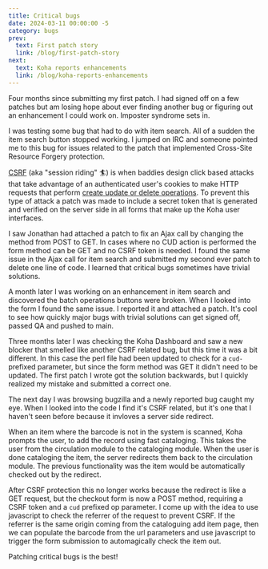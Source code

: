 ```yaml
---
title: Critical bugs
date: 2024-03-11 00:00:00 -5
category: bugs
prev:
  text: First patch story
  link: /blog/first-patch-story
next:
  text: Koha reports enhancements
  link: /blog/koha-reports-enhancements
---
```


Four months since submitting my first patch. I had signed off on a few patches but am losing hope about ever finding another bug or figuring out an enhancement I could work on. Imposter syndrome sets in.

I was testing some bug that had to do with item search. All of a sudden the item search button stopped working. I jumped on IRC and someone pointed me to this bug for issues related to the patch that implemented Cross-Site Resource Forgery protection.

[CSRF](https://en.wikipedia.org/wiki/Cross-site_request_forgery) (aka "session riding" :surfer:) is when baddies design click based attacks that take advantage of an authenticated user's cookies to make HTTP requests that perform [create update or delete operations](https://en.wikipedia.org/wiki/Create,_read,_update_and_delete). To prevent this type of attack a patch was made to include a secret token that is generated and verified on the server side in all forms that make up the Koha user interfaces.

<Bug :id='36195'/>

I saw Jonathan had attached a patch to fix an Ajax call by changing the method from POST to GET. In cases where no CUD action is performed the form method can be GET and no CSRF token is needed. I found the same issue in the Ajax call for item search and submitted my second ever patch to delete one line of code. I learned that critical bugs sometimes have trivial solutions.

A month later I was working on an enhancement in item search and discovered the batch operations buttons were broken. When I looked into the form I found the same issue. I reported it and attached a patch. It's cool to see how quickly major bugs with trivial solutions can get signed off, passed QA and pushed to main.
<Bug :id='36630'/>

Three months later I was checking the Koha Dashboard and saw a new blocker that smelled like another CSRF related bug, but this time it was a bit different. In this case the perl file had been updated to check for a `cud-` prefixed parameter, but since the form method was GET it didn't need to be updated. The first patch I wrote got the solution backwards, but I quickly realized my mistake and submitted a correct one.
<Bug :id='37377'/>

The next day I was browsing bugzilla and a newly reported bug caught my eye. When I looked into the code I find it's CSRF related, but it's one that I haven't seen before because it invloves a server side redirect. 
<Bug :id='37407'/>

When an item where the barcode is not in the system is scanned, Koha prompts the user, to add the record using fast cataloging. This takes the user from the circulation module to the cataloging module. When the user is done cataloging the item, the server redirects them back to the circulation module. The previous functionality was the item would be automatically checked out by the redirect. 

After CSRF protection this no longer works because the redirect is like a GET request, but the checkout form is now a POST method, requiring a CSRF token and a `cud` prefixed op parameter. I come up with the idea to use javascript to check the referrer of the request to prevent CSRF. If the referrer is the same origin coming from the cataloguing add item page, then we can populate the barcode from the url parameters and use javascript to trigger the form submission to automagically check the item out.

Patching critical bugs is the best!